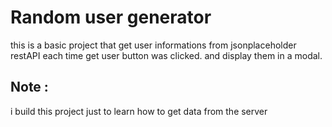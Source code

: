 
# Random user generator
  this is a basic project that get user informations from  jsonplaceholder restAPI 
  each time get user button was clicked. and display them in a modal.

 ## Note :
   i build this project just to learn how to get data from the server
